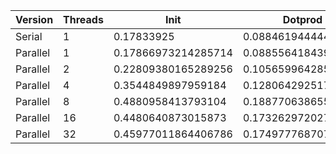 | Version  | Threads |         Init        |       Dotprod       |         User        |         Sys         |       Elapsed       |      Speedup       |      Efficiency     |
|----------|---------|---------------------|---------------------|---------------------|---------------------|---------------------|--------------------|---------------------|
|  Serial  |    1    |      0.17833925     | 0.08846194444444444 |  0.1492676056338028 | 0.13356204379562045 | 0.28240298507462686 |        1.0         |         1.0         |
| Parallel |    1    | 0.17866973214285714 |  0.0885564184397163 |  0.1481851851851852 | 0.13530434782608697 | 0.28362204724409446 | 0.9957018074535706 |  0.9957018074535706 |
| Parallel |    2    | 0.22809380165289256 | 0.10565996428571428 |  0.2000232558139535 | 0.17358955223880598 | 0.18936879432624115 | 1.4912857531748767 |  0.7456428765874383 |
| Parallel |    4    |  0.3544849897959184 | 0.12806429251700682 |  0.3340526315789474 | 0.24707299270072997 | 0.14845544554455445 |  1.90227434257285  |  0.4755685856432125 |
| Parallel |    8    |  0.4880958413793104 | 0.18877063865546215 |  0.5191381578947368 | 0.37318181818181817 | 0.11775147928994081 | 2.3982967074176855 |  0.2997870884272107 |
| Parallel |    16   |  0.4480640873015873 | 0.17326297202797206 | 0.30552816901408447 | 0.34187050359712234 |     0.1152734375    | 2.449853072826312  |  0.1531158170516445 |
| Parallel |    32   | 0.45977011864406786 | 0.17497776870748297 |  0.3113138686131387 |  0.3490381679389313 | 0.11345255474452555 | 2.4891725506802986 | 0.07778664220875933 |